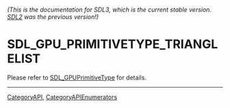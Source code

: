 ###### (This is the documentation for SDL3, which is the current stable version. [SDL2](https://wiki.libsdl.org/SDL2/) was the previous version!)
# SDL_GPU_PRIMITIVETYPE_TRIANGLELIST

Please refer to [SDL_GPUPrimitiveType](SDL_GPUPrimitiveType) for details.

----
[CategoryAPI](CategoryAPI), [CategoryAPIEnumerators](CategoryAPIEnumerators)


